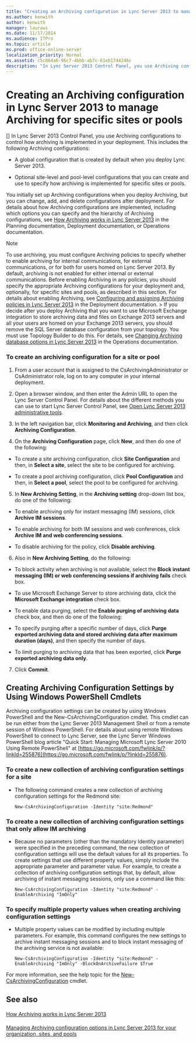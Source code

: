```yaml
---
title: "Creating an Archiving configuration in Lync Server 2013 to manage Archiving for specific sites or pools"
ms.author: kenwith
author: kenwith
manager: laurawi
ms.date: 11/17/2014
ms.audience: ITPro
ms.topic: article
ms.prod: office-online-server
localization_priority: Normal
ms.assetid: c5c864a6-96c7-4bbb-ab7c-61eb1744246c
description: "In Lync Server 2013 Control Panel, you use Archiving configurations to control how archiving is implemented in your deployment. This includes the following Archiving configurations:"
---
```


# Creating an Archiving configuration in Lync Server 2013 to manage Archiving for specific sites or pools
[]
In Lync Server 2013 Control Panel, you use Archiving configurations to control how archiving is implemented in your deployment. This includes the following Archiving configurations:
  
- A global configuration that is created by default when you deploy Lync Server 2013.
    
- Optional site-level and pool-level configurations that you can create and use to specify how archiving is implemented for specific sites or pools.
    
You initially set up Archiving configurations when you deploy Archiving, but you can change, add, and delete configurations after deployment. For details about how Archiving configurations are implemented, including which options you can specify and the hierarchy of Archiving configurations, see [How Archiving works in Lync Server 2013](how-archiving-works.md) in the Planning documentation, Deployment documentation, or Operations documentation. 
  
> [!NOTE]
> To use archiving, you must configure Archiving policies to specify whether to enable archiving for internal communications, for external communications, or for both for users homed on Lync Server 2013. By default, archiving is not enabled for either internal or external communications. Before enabling Archiving in any policies, you should specify the appropriate Archiving configurations for your deployment and, optionally, for specific sites and pools, as described in this section. For details about enabling Archiving, see [Configuring and assigning Archiving policies in Lync Server 2013](configuring-and-assigning-archiving-policies.md) in the Deployment documentation. > If you decide after you deploy Archiving that you want to use Microsoft Exchange integration to store archiving data and files on Exchange 2013 servers and all your users are homed on your Exchange 2013 servers, you should remove the SQL Server database configuration from your topology. You must use Topology Builder to do this. For details, see [Changing Archiving database options in Lync Server 2013](changing-archiving-database-options.md) in the Operations documentation. 
  
### To create an archiving configuration for a site or pool

1. From a user account that is assigned to the CsArchivingAdministrator or CsAdministrator role, log on to any computer in your internal deployment.
    
2. Open a browser window, and then enter the Admin URL to open the Lync Server Control Panel. For details about the different methods you can use to start Lync Server Control Panel, see [Open Lync Server 2013 administrative tools](open-lync-server-administrative-tools.md).
    
3. In the left navigation bar, click **Monitoring and Archiving**, and then click **Archiving Configuration**.
    
4. On the **Archiving Configuration** page, click **New**, and then do one of the following: 
    
  - To create a site archiving configuration, click **Site Configuration** and then, in **Select a site**, select the site to be configured for archiving.
    
  - To create a pool archiving configuration, click **Pool Configuration** and then, in **Select a pool**, select the pool to be configured for archiving.
    
5. In **New Archiving Setting**, in the **Archiving setting** drop-down list box, do one of the following: 
    
  - To enable archiving only for instant messaging (IM) sessions, click **Archive IM sessions**.
    
  - To enable archiving for both IM sessions and web conferences, click **Archive IM and web conferencing sessions**.
    
  - To disable archiving for the policy, click **Disable archiving**.
    
6. Also in **New Archiving Setting**, do the following:
    
  - To block activity when archiving is not available, select the **Block instant messaging (IM) or web conferencing sessions if archiving fails** check box. 
    
  - To use Microsoft Exchange Server to store archiving data, click the **Microsoft Exchange integration** check box. 
    
  - To enable data purging, select the **Enable purging of archiving data** check box, and then do one of the following: 
    
  - To specify purging after a specific number of days, click **Purge exported archiving data and stored archiving data after maximum duration (days)**, and then specify the number of days.
    
  - To limit purging to archiving data that has been exported, click **Purge exported archiving data only**.
    
7. Click **Commit**.
    
## Creating Archiving Configuration Settings by Using Windows PowerShell Cmdlets

Archiving configuration settings can be created by using Windows PowerShell and the New-CsArchivingConfiguration cmdlet. This cmdlet can be run either from the Lync Server 2013 Management Shell or from a remote session of Windows PowerShell. For details about using remote Windows PowerShell to connect to Lync Server, see the Lync Server Windows PowerShell blog article "Quick Start: Managing Microsoft Lync Server 2010 Using Remote PowerShell" at [https://go.microsoft.com/fwlink/p/?linkId=255876](https://go.microsoft.com/fwlink/p/?linkId=255876). 
  
### To create a new collection of archiving configuration settings for a site

- The following command creates a new collection of archiving configuration settings for the Redmond site:
    
  ```
  New-CsArchivingConfiguration -Identity "site:Redmond"
  ```

### To create a new collection of archiving configuration settings that only allow IM archiving

- Because no parameters (other than the mandatory Identity parameter) were specified in the preceding command, the new collection of configuration settings will use the default values for all its properties. To create settings that use different property values, simply include the appropriate parameter and parameter value. For example, to create a collection of archiving configuration settings that, by default, allow archiving of instant messaging sessions, only use a command like this:
    
  ```
  New-CsArchivingConfiguration -Identity "site:Redmond" -EnableArchiving "ImOnly"
  ```

### To specify multiple property values when creating archiving configuration settings

- Multiple property values can be modified by including multiple parameters. For example, this command configures the new settings to archive instant messaging sessions and to block instant messaging of the archiving service is not available:
    
  ```
  New-CsArchivingConfiguration -Identity "site:Redmond" -EnableArchiving "ImOnly" -BlockOnArchiveFailure $True
  ```

For more information, see the help topic for the [New-CsArchivingConfiguration](new-csarchivingconfiguration.md) cmdlet. 
  
## See also

#### 

[How Archiving works in Lync Server 2013](how-archiving-works.md)
#### 

[Managing Archiving configuration options in Lync Server 2013 for your organization, sites, and pools](managing-archiving-configuration-options-for-your-organization-sites-and-pools.md)

